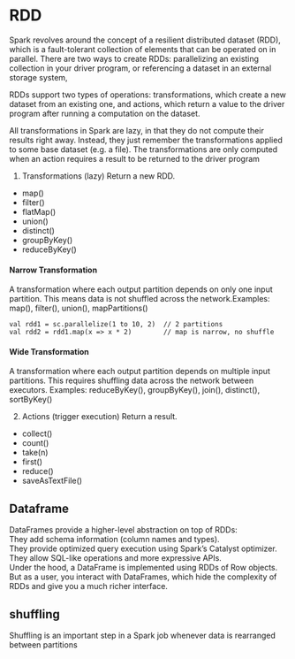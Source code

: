 # RDD
Spark revolves around the concept of a resilient distributed dataset (RDD), which is a fault-tolerant collection of elements that can be operated on in parallel. There are two ways to create RDDs: parallelizing an existing collection in your driver program, or referencing a dataset in an external storage system,

RDDs support two types of operations: transformations, which create a new dataset from an existing one, and actions, which return a value to the driver program after running a computation on the dataset.

All transformations in Spark are lazy, in that they do not compute their results right away. Instead, they just remember the transformations applied to some base dataset (e.g. a file). The transformations are only computed when an action requires a result to be returned to the driver program

1. Transformations (lazy)
Return a new RDD.

- map()
- filter()
- flatMap()
- union()
- distinct()
- groupByKey()
- reduceByKey()
#### Narrow Transformation
A transformation where each output partition depends on only one input partition.
This means data is not shuffled across the network.Examples: map(), filter(), union(), mapPartitions()

```
val rdd1 = sc.parallelize(1 to 10, 2)  // 2 partitions
val rdd2 = rdd1.map(x => x * 2)        // map is narrow, no shuffle
```

#### Wide Transformation
A transformation where each output partition depends on multiple input partitions.
This requires shuffling data across the network between executors.
Examples: reduceByKey(), groupByKey(), join(), distinct(), sortByKey()

2. Actions (trigger execution) Return a result.

- collect()
- count()
- take(n)
- first()
- reduce()
- saveAsTextFile()

## Dataframe
DataFrames provide a higher-level abstraction on top of RDDs:\
They add schema information (column names and types).\
They provide optimized query execution using Spark’s Catalyst optimizer.\
They allow SQL-like operations and more expressive APIs.\
Under the hood, a DataFrame is implemented using RDDs of Row objects. But as a user, you interact with DataFrames, which hide the complexity of RDDs and give you a much richer interface.

## shuffling

Shuffling is an important step in a Spark job whenever data is rearranged between partitions